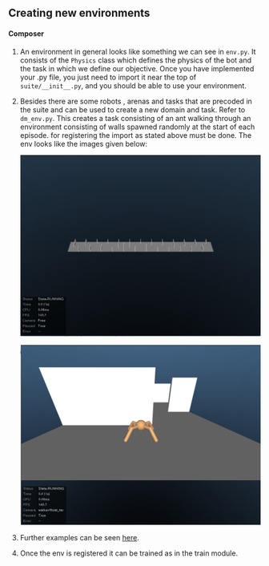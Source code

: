 ## Creating new environments

#### Composer

1. An environment in general looks like something we can see in `env.py`. It consists of the `Physics` class which defines the physics of the bot and the task in which we define our objective. Once you have implemented your .py file, you just need to import it near the top of `suite/__init__.py`, and you should be able to use your environment.

2. Besides there are some robots , arenas and tasks that are precoded in the suite and can be used to create a new domain and task. Refer to `dm_env.py`. This creates a task consisting of an ant walking through an environment consisting of walls spawned randomly at the start of each episode. for registering the import as stated above must be done. The env looks like the images given below:

   ![](1.png)

   ![2](2.png)

3. Further examples can be seen [here](https://colab.research.google.com/github/deepmind/dm_control/blob/master/tutorial.ipynb). 

4. Once the env is registered it can be trained as in the train module.

